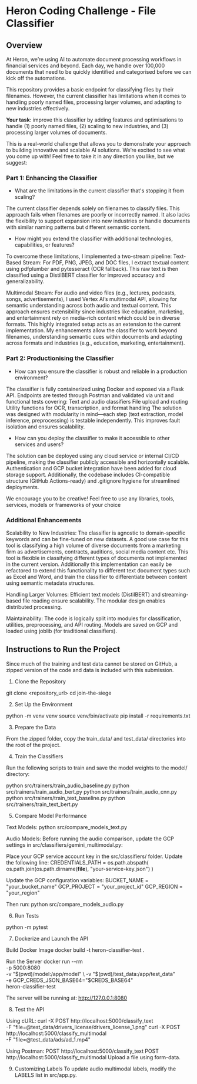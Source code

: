 # Heron Coding Challenge - File Classifier

## Overview

At Heron, we’re using AI to automate document processing workflows in financial services and beyond. Each day, we handle over 100,000 documents that need to be quickly identified and categorised before we can kick off the automations.

This repository provides a basic endpoint for classifying files by their filenames. However, the current classifier has limitations when it comes to handling poorly named files, processing larger volumes, and adapting to new industries effectively.

**Your task**: improve this classifier by adding features and optimisations to handle (1) poorly named files, (2) scaling to new industries, and (3) processing larger volumes of documents.

This is a real-world challenge that allows you to demonstrate your approach to building innovative and scalable AI solutions. We’re excited to see what you come up with! Feel free to take it in any direction you like, but we suggest:


### Part 1: Enhancing the Classifier

- What are the limitations in the current classifier that's stopping it from scaling?

The current classifier depends solely on filenames to classify files. This approach fails when filenames are poorly or incorrectly named. It also lacks the flexibility to support expansion into new industries or handle documents with similar naming patterns but different semantic content.


- How might you extend the classifier with additional technologies, capabilities, or features?

To overcome these limitations, I implemented a two-stream pipeline:
Text-Based Stream: For PDF, PNG, JPEG, and DOC files, I extract textual content using pdfplumber and pytesseract (OCR fallback). This raw text is then classified using a DistilBERT classifier for improved accuracy and generalizability.


Multimodal Stream: For audio and video files (e.g., lectures, podcasts, songs, advertisements), I used Vertex AI’s multimodal API, allowing for semantic understanding across both audio and textual content. This approach ensures extensibility since industries like education, marketing, and entertainment rely on media-rich content which could be in diverse formats. 
This highly integrated setup acts as an extension to the current implementation. My enhancements allow the classifier to work beyond filenames, understanding semantic cues within documents and adapting across formats and industries (e.g., education, marketing, entertainment).



### Part 2: Productionising the Classifier 

- How can you ensure the classifier is robust and reliable in a production environment?

The classifier is fully containerized using Docker and exposed via a Flask API. Endpoints are tested through Postman and validated via unit and functional tests covering:
Text and audio classifiers
File upload and routing
Utility functions for OCR, transcription, and format handling
The solution was designed with modularity in mind—each step (text extraction, model inference, preprocessing) is testable independently. This improves fault isolation and ensures scalability.

- How can you deploy the classifier to make it accessible to other services and users?

The solution can be deployed using any cloud service or internal CI/CD pipeline, making the classifier publicly accessible and horizontally scalable. Authentication and GCP bucket integration have been added for cloud storage support. Additionally, the codebase includes CI-compatible structure (GitHub Actions-ready) and .gitignore hygiene for streamlined deployments.

We encourage you to be creative! Feel free to use any libraries, tools, services, models or frameworks of your choice

### Additional Enhancements

Scalability to New Industries: The classifier is agnostic to domain-specific keywords and can be fine-tuned on new datasets. 
A good use case for this tool is classifying a high volume of diverse documents from a marketing firm as advertisements, contracts, auditions, social media content etc. This tool is flexible in classifying different types of documents not implemented in the current version. Additionally this implementation can easily be refactored to extend this functionality to different text document types such as Excel and Word, and train the classifier to differentiate between content using semantic metadata structures.

Handling Larger Volumes: Efficient text models (DistilBERT) and streaming-based file reading ensure scalability. The modular design enables distributed processing.


Maintainability: The code is logically split into modules for classification, utilities, preprocessing, and API routing. Models are saved on GCP and loaded using joblib (for traditional classifiers).


## Instructions to Run the Project

Since much of the training and test data cannot be stored on GitHub, a zipped version of the code and data is included with this submission.

1. Clone the Repository

git clone <repository_url>
cd join-the-siege

2. Set Up the Environment

python -m venv venv
source venv/bin/activate
pip install -r requirements.txt

3. Prepare the Data

From the zipped folder, copy the train_data/ and test_data/ directories into the root of the project.

4. Train the Classifiers

Run the following scripts to train and save the model weights to the model/ directory:

python src/trainers/train_audio_baseline.py
python src/trainers/train_audio_bert.py
python src/trainers/train_audio_cnn.py
python src/trainers/train_text_baseline.py
python src/trainers/train_text_bert.py

5. Compare Model Performance

Text Models:
python src/compare_models_text.py

Audio Models:
Before running the audio comparison, update the GCP settings in src/classifiers/gemini_multimodal.py:

Place your GCP service account key in the src/classifiers/ folder.
Update the following line:
CREDENTIALS_PATH = os.path.abspath(
    os.path.join(os.path.dirname(__file__), "your-service-key.json")
)

Update the GCP configuration variables:
BUCKET_NAME = "your_bucket_name"
GCP_PROJECT = "your_project_id"
GCP_REGION = "your_region"

Then run:
python src/compare_models_audio.py

6. Run Tests

python -m pytest

7. Dockerize and Launch the API

Build Docker Image
docker build -t heron-classifier-test .

Run the Server
docker run --rm \
  -p 5000:8080 \
  -v "$(pwd)/model:/app/model" \
  -v "$(pwd)/test_data:/app/test_data" \
  -e GCP_CREDS_JSON_BASE64="$CREDS_BASE64" \
  heron-classifier-test

The server will be running at:
http://127.0.0.1:8080

8. Test the API

Using cURL:
curl -X POST http://localhost:5000/classify_text \
  -F "file=@test_data/drivers_license/drivers_license_1.png"
curl -X POST http://localhost:5000/classify_multimodal \
  -F "file=@test_data/ads/ad_1.mp4"

Using Postman:
POST http://localhost:5000/classify_text
POST http://localhost:5000/classify_multimodal
Upload a file using form-data.

9. Customizing Labels
To update audio multimodal labels, modify the LABELS list in src/app.py.
